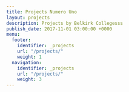 ```yaml
---
title: Projects Numero Uno
layout: projects
description: Projects by Belkirk Collegesss
publish_date: 2017-11-01 03:00:00 +0000
menu:
  footer:
    identifier: _projects
    url: "/projects/"
    weight: 1
  navigation:
    identifier: _projects
    url: "/projects/"
    weight: 3
---
```


